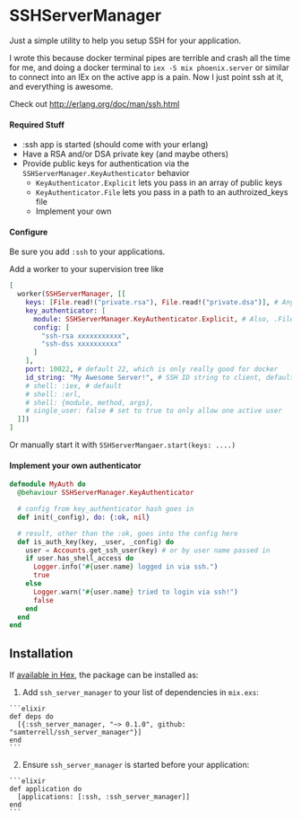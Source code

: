 # SSHServerManager

Just a simple utility to help you setup SSH for your application.

I wrote this because docker terminal pipes are terrible and crash all the time for me,
and doing a docker terminal to `iex -S mix phoenix.server` or similar to connect into
an IEx on the active app is a pain. Now I just point ssh at it, and everything is
awesome.

Check out http://erlang.org/doc/man/ssh.html

#### Required Stuff
* :ssh app is started (should come with your erlang)
* Have a RSA and/or DSA private key (and maybe others)
* Provide public keys for authentication via the `SSHServerManager.KeyAuthenticator` behavior
  * `KeyAuthenticator.Explicit` lets you pass in an array of public keys
  * `KeyAuthenticator.File` lets you pass in a path to an authroized_keys file
  * Implement your own

#### Configure
Be sure you add `:ssh` to your applications.

Add a worker to your supervision tree like
```elixir
[
  worker(SSHServerManager, [[
    keys: [File.read!("private.rsa"), File.read!("private.dsa")], # Any private key format should work
    key_authenticator: [
      module: SSHServerManager.KeyAuthenticator.Explicit, # Also, .File or your own
      config: [
        "ssh-rsa xxxxxxxxxxx",
        "ssh-dss xxxxxxxxxx"
      ]
    ],
    port: 10022, # default 22, which is only really good for docker
    id_string: "My Awesome Server!", # SSH ID string to client, default to node name
    # shell: :iex, # default
    # shell: :erl,
    # shell: {module, method, args},
    # single_user: false # set to true to only allow one active user
  ]])
]
```
Or manually start it with `SSHServerMangaer.start(keys: ....)`


#### Implement your own authenticator
```elixir
defmodule MyAuth do
  @behaviour SSHServerManager.KeyAuthenticator

  # config from key_authenticator hash goes in
  def init(_config), do: {:ok, nil}

  # result, other than the :ok, goes into the config here
  def is_auth_key(key, _user, _config) do
    user = Accounts.get_ssh_user(key) # or by user name passed in
    if user.has_shell_access do
      Logger.info("#{user.name} logged in via ssh.")
      true
    else
      Logger.warn("#{user.name} tried to login via ssh!")
      false
    end
  end
end
```

## Installation

If [available in Hex](https://hex.pm/docs/publish), the package can be installed as:

  1. Add `ssh_server_manager` to your list of dependencies in `mix.exs`:

    ```elixir
    def deps do
      [{:ssh_server_manager, "~> 0.1.0", github: "samterrell/ssh_server_manager"}]
    end
    ```

  2. Ensure `ssh_server_manager` is started before your application:

    ```elixir
    def application do
      [applications: [:ssh, :ssh_server_manager]]
    end
    ```

